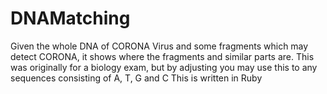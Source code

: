 # DNAMatching
Given the whole DNA of CORONA Virus and some fragments which may detect CORONA, it shows where the fragments and similar parts are.
This was originally for a biology exam, but by adjusting you may use this to any sequences consisting of A, T, G and C
This is written in Ruby
